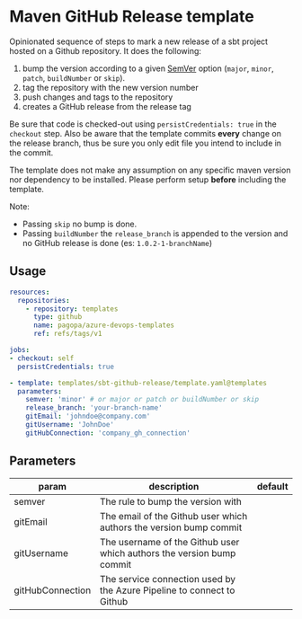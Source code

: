 # Maven GitHub Release template

Opinionated sequence of steps to mark a new release of a sbt project hosted on a Github repository. It does the following:

1. bump the version according to a given [SemVer](https://semver.org/) option (`major`, `minor`, `patch`, `buildNumber` or `skip`).
1. tag the repository with the new version number
1. push changes and tags to the repository
1. creates a GitHub release from the release tag

Be sure that code is checked-out using `persistCredentials: true` in the `checkout` step. Also be aware that the template commits **every** change on the release branch, thus be sure you only edit file you intend to include in the commit.

The template does not make any assumption on any specific maven version nor dependency to be installed. Please perform setup **before** including the template.

Note: 
* Passing `skip` no bump is done.
* Passing `buildNumber` the `release_branch` is appended to the version and no GitHub release is done (es: `1.0.2-1-branchName`)

## Usage

```yaml
resources:
  repositories:
    - repository: templates
      type: github
      name: pagopa/azure-devops-templates
      ref: refs/tags/v1

jobs:
- checkout: self
  persistCredentials: true

- template: templates/sbt-github-release/template.yaml@templates
  parameters:
    semver: 'minor' # or major or patch or buildNumber or skip
    release_branch: 'your-branch-name'
    gitEmail: 'johndoe@company.com'
    gitUsername: 'JohnDoe'
    gitHubConnection: 'company_gh_connection'
```

## Parameters

|param|description|default|
|-|-|-|
|semver|The rule to bump the version with||
|gitEmail|The email of the Github user which authors the version bump commit ||
|gitUsername|The username of the Github user which authors the version bump commit ||
|gitHubConnection|The service connection used by the Azure Pipeline to connect to Github||
